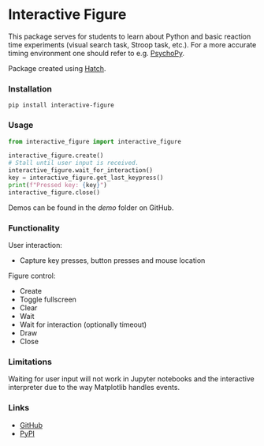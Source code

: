 # Interactive Figure

This package serves for students to learn about Python and basic reaction time experiments (visual search task, Stroop task, etc.). For a more accurate timing environment one should refer to e.g. [PsychoPy](https://www.psychopy.org/).

Package created using [Hatch](https://hatch.pypa.io).

### Installation

```shell
pip install interactive-figure
```

### Usage

```python
from interactive_figure import interactive_figure

interactive_figure.create()
# Stall until user input is received.
interactive_figure.wait_for_interaction()
key = interactive_figure.get_last_keypress()
print(f"Pressed key: {key}")
interactive_figure.close()
```

Demos can be found in the *demo* folder on GitHub.

### Functionality

User interaction:
- Capture key presses, button presses and mouse location

Figure control:
- Create
- Toggle fullscreen
- Clear
- Wait
- Wait for interaction (optionally timeout)
- Draw
- Close

### Limitations

Waiting for user input will not work in Jupyter notebooks and the interactive interpreter due to the way Matplotlib handles events.

### Links

- [GitHub](https://github.com/teuncm/interactive-figure)
- [PyPI](https://pypi.org/project/interactive-figure/)